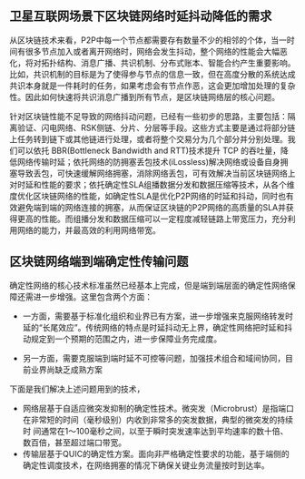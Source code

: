 ## 卫星互联网场景下区块链网络时延抖动降低的需求

从区块链技术来看，P2P中每一个节点都需要存有数量不少的相邻的个体，当一时间有很多节点加入或者离开网络时，网络会发生抖动，整个网络的性能会大幅恶化，将对拓扑结构、消息广播、共识机制、分布式账本、智能合约产生重要影响。比如，共识机制的目标是为了使得参与节点的信息一致，但在高度分散的系统达成共识本身就是一件耗时的任务，如果考虑会有节点作恶，这会更加增加处理的复杂性。因此如何快速将共识消息广播到所有节点，是区块链网络层的核心问题。

针对区块链性能不足导致的网络抖动问题，已经有一些初步的思路，主要包括：隔离验证、闪电网络、RSK侧链、分片、分层等手段。这些方式主要是通过将部分链上任务转到链下或其他链进行处理，或者将整个交易分为几个部分并分别处理。我们可以依托 BBR(Bottleneck Bandwidth and RTT)技术提升 TCP 的吞吐量，降低网络传输时延；依托网络的防拥塞丢包技术(iLossless)解决网络或设备自身拥塞导致丢包，可快速缓解网络拥塞，消除网络丢包，可有效解决当前区块链网络上对时延和性能的要求；依托确定性SLA组播数据分发和数据压缩等技术，从各个维度优化区块链网络的性能，如确定性SLA是优化P2P网络的时延和抖动，同时也有效避免端到端的网络连接的拥塞，从而保证区块链的P2P网络的高质量的SLA并获得更高的性能。而组播分发和数据压缩可以一定程度减轻链路上带宽压力，充分利用网络的能力，并最高效的利用网络带宽。

## 区块链网络端到端确定性传输问题

确定性网络的核心技术标准虽然已经基本上完成，但是端到端层面的确定性网络保障还需进一步增强。‍‍这里包含两个方面：
- 一方面，需要基于标准化组织和业界已有方案，进一步增强来克服网络转发时延的“长尾效应”。传统网络的特点是时延抖动无上界，确定性网络把时延和抖动规定到一个预期的范围之内，进一步保障业务完成度。

- 另一方面，需要克服端到端时延不可控等问题，加强技术组合和域间协同，目前业界尚缺乏成熟方案

下面是我们解决上述问题用到的技术，
- 网络层基于自适应微突发抑制的确定性技术。微突发（Microbrust）是指端口在非常短的时间（毫秒级别）内收到非常多的突发数据，典型的微突发的持续时 间通常在1～100毫秒之间，以至于瞬时突发速率达到平均速率的数十倍、数百倍，甚至超过端口带宽。
- 传输层基于QUIC的确定性方案。面向非严格确定性要求的功能，基于端侧的确定性调度技术，在网络拥塞的情况下确保关键业务流量按时到达率。